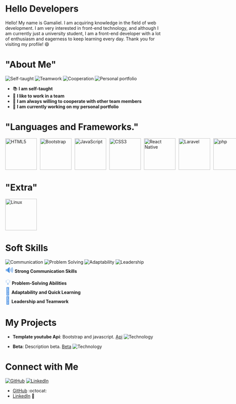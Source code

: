 # Hello Developers

Hello! My name is Gamaliel. I am acquiring knowledge in the field of web development. I am very interested in front-end technology, and although I am currently just a university student, I am a front-end developer with a lot of enthusiasm and eagerness to keep learning every day. Thank you for visiting my profile! 😄


# "About Me"

![Self-taught](https://img.shields.io/badge/Self--taught-4a90e2?style=flat&logo=book&logoColor=ffffff)
![Teamwork](https://img.shields.io/badge/Teamwork-4a90e2?style=flat&logo=users&logoColor=ffffff)
![Cooperation](https://img.shields.io/badge/Cooperation-4a90e2?style=flat&logo=handshake&logoColor=ffffff)
![Personal portfolio](https://img.shields.io/badge/Personal%20portfolio-4a90e2?style=flat&logo=telescope&logoColor=ffffff)
- 📚 **I am self-taught**
- 🤝 **I like to work in a team**
- 🤝 **I am always willing to cooperate with other team members**
- 🔭 **I am currently working on my personal portfolio**

# "Languages and Frameworks."

<div style="display: flex; align-items: center;">
  <!-- HTML5 -->
  <img src="https://upload.wikimedia.org/wikipedia/commons/6/61/HTML5_logo_and_wordmark.svg" alt="HTML5" width="100" height="100" style="object-fit: contain; margin-right: 10px;">
  
  <!-- Bootstrap -->
  <img src="https://upload.wikimedia.org/wikipedia/commons/b/b2/Bootstrap_logo.svg" alt="Bootstrap" width="100" height="100" style="object-fit: contain; margin-right: 10px;">
  
  <!-- JavaScript -->
  <img src="https://upload.wikimedia.org/wikipedia/commons/6/6a/JavaScript-logo.png" alt="JavaScript" width="100" height="100" style="object-fit: contain; margin-right: 10px;">
  
  <!-- CSS3 -->
  <img src="https://upload.wikimedia.org/wikipedia/commons/d/d5/CSS3_logo_and_wordmark.svg" alt="CSS3" width="100" height="100" style="object-fit: contain; margin-right: 10px;">
  
  <!-- Tailwind CSS -->
 
  
  <!-- React Native -->
  <img src="https://upload.wikimedia.org/wikipedia/commons/a/a7/React-icon.svg" alt="React Native" width="100" height="100" style="object-fit: contain; margin-right: 10px;">
    <!-- Laravel -->
  <img src="https://upload.wikimedia.org/wikipedia/commons/9/9a/Laravel.svg" alt="Laravel" width="100" height="100" style="object-fit: contain; margin-right: 10px;">
  
  <br>
  <br>
     <!-- php-->
  <img src="https://holatelcel.com/wp-content/uploads/2016/09/Webysther_20160423_-_Elephpant.svg_.png" alt="php" width="100" height="100" style="object-fit: contain;">
       <!-- git-->
  <img src="https://upload.wikimedia.org/wikipedia/commons/thumb/3/3f/Git_icon.svg/2048px-Git_icon.svg.png" alt="php" width="100" height="100" style="object-fit: contain;">

</div>

# "Extra"
<div style="display: flex; align-items: center;">
  <!-- Linux -->
  <img src="https://upload.wikimedia.org/wikipedia/commons/thumb/3/35/Tux.svg/1200px-Tux.svg.png" alt="Linux" width="100" height="100" style="object-fit: contain; margin-right: 10px;"> 

</div>

# Soft Skills
![Communication](https://img.shields.io/badge/Strong%20Communication-4a90e2?style=flat&logo=talk&logoColor=ffffff)
![Problem Solving](https://img.shields.io/badge/Problem%20Solving-4a90e2?style=flat&logo=lightbulb&logoColor=ffffff)
![Adaptability](https://img.shields.io/badge/Adaptability-4a90e2?style=flat&logo=sync&logoColor=ffffff)
![Leadership](https://img.shields.io/badge/Leadership-4a90e2?style=flat&logo=users&logoColor=ffffff) <br>
<span style="font-size:24px; color:#4a90e2;">🔊</span> **Strong Communication Skills**  
<span style="font-size:24px; color:#4a90e2;">💡</span> **Problem-Solving Abilities**  
<span style="font-size:24px; color:#4a90e2;">🔄</span> **Adaptability and Quick Learning**  
<span style="font-size:24px; color:#4a90e2;">👥</span> **Leadership and Teamwork**

# My Projects
- **Template youtube Api**: Bootstrap and javascript. [Api](https://github.com/Griezman2003/youtube) ![Technology](https://img.shields.io/badge/Technology-Color?style=flat&logo=icon&logoColor=white)

- **Beta**: Description beta. [Beta](URL) ![Technology](https://img.shields.io/badge/Technology-Color?style=flat&logo=icon&logoColor=white)


# Connect with Me
[![GitHub](https://img.shields.io/badge/GitHub-000000?style=flat&logo=github&logoColor=white)](https://github.com/Griezman2003?tab=repositories)
[![LinkedIn](https://img.shields.io/badge/LinkedIn-0e76a8?style=flat&logo=linkedin&logoColor=white)](https://www.linkedin.com/in/yourprofile/)
- [GitHub](https://github.com/Griezman2003?tab=repositories) :octocat:
- [LinkedIn](https://www.linkedin.com) :link:



